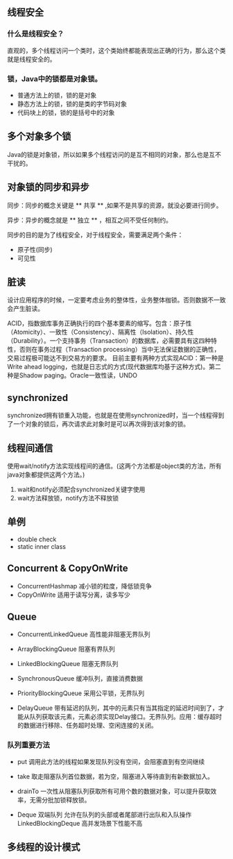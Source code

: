 ## 线程安全

### 什么是线程安全？

直观的，多个线程访问一个类时，这个类始终都能表现出正确的行为，那么这个类就是线程安全的。

### 锁，Java中的锁都是对象锁。

- 普通方法上的锁，锁的是对象
- 静态方法上的锁，锁的是类的字节码对象
- 代码块上的锁，锁的是括号中的对象

## 多个对象多个锁

Java的锁是对象锁，所以如果多个线程访问的是互不相同的对象，那么也是互不干扰的。

## 对象锁的同步和异步

同步：同步的概念关键是 ** 共享 ** ,如果不是共享的资源，就没必要进行同步。

异步：异步的概念就是 ** 独立 ** ，相互之间不受任何制约。

同步的目的是为了线程安全，对于线程安全，需要满足两个条件：

- 原子性(同步)
- 可见性

## 脏读

设计应用程序的时候，一定要考虑业务的整体性，业务整体枷锁。否则数据不一致会产生脏读。

ACID，指数据库事务正确执行的四个基本要素的缩写。包含：原子性（Atomicity）、一致性（Consistency）、隔离性（Isolation）、持久性（Durability）。一个支持事务（Transaction）的数据库，必需要具有这四种特性，否则在事务过程（Transaction processing）当中无法保证数据的正确性，交易过程极可能达不到交易方的要求。
目前主要有两种方式实现ACID：第一种是Write ahead logging，也就是日志式的方式(现代数据库均基于这种方式)。第二种是Shadow paging。Oracle一致性读，UNDO

## synchronized
synchronized拥有锁重入功能，也就是在使用synchronized时，当一个线程得到了一个对象的锁后，再次请求此对象时是可以再次得到该对象的锁。

## 线程间通信
使用wait/notify方法实现线程间的通信。(这两个方法都是object类的方法，所有java对象都提供这两个方法。)
1. wait和notify必须配合synchronized关键字使用
2. wait方法释放锁，notify方法不释放锁

## 单例
- double check
- static inner class

## Concurrent & CopyOnWrite
- ConcurrentHashmap  减小锁的粒度，降低锁竞争
- CopyOnWrite  适用于读写分离，读多写少

## Queue

- ConcurrentLinkedQueue  高性能非阻塞无界队列

- ArrayBlockingQueue  阻塞有界队列

- LinkedBlockingQueue 阻塞无界队列

- SynchronousQueue 缓冲队列，直接消费数据

- PriorityBlockingQueue 采用公平锁，无界队列

- DelayQueue 带有延迟的队列，其中的元素只有当其指定的延迟时间到了，才能从队列获取该元素，元素必须实现Delay接口。无界队列。应用：缓存超时的数据进行移除、任务超时处理、空闲连接的关闭。

### 队列重要方法

- put 调用此方法的线程如果发现队列没有空间，会阻塞直到有空间继续

- take 取走阻塞队列首位数据，若为空，阻塞进入等待直到有新数据加入。

- drainTo 一次性从阻塞队列获取所有可用个数的数据对象，可以提升获取效率，无需分批加锁释放锁。

- Deque 双端队列 允许在队列的头部或者尾部进行出队和入队操作 LinkedBlockingDeque  高并发场景下性能不高

## 多线程的设计模式
